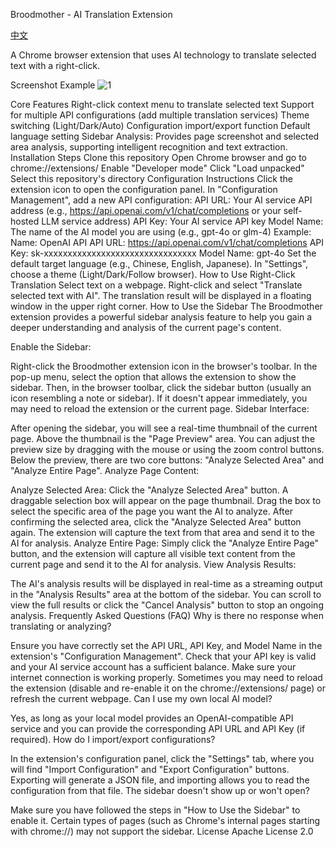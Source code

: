 Broodmother - AI Translation Extension

[中文](README_zh.md)

A Chrome browser extension that uses AI technology to translate selected text with a right-click.

Screenshot Example
<img src="https://img.picgo.net/2025/06/05/14fd7533d88f6b3cf.gif" alt="1" border="0">

Core Features
Right-click context menu to translate selected text
Support for multiple API configurations (add multiple translation services)
Theme switching (Light/Dark/Auto)
Configuration import/export function
Default language setting
Sidebar Analysis: Provides page screenshot and selected area analysis, supporting intelligent recognition and text extraction.
Installation Steps
Clone this repository
Open Chrome browser and go to chrome://extensions/
Enable "Developer mode"
Click "Load unpacked"
Select this repository's directory
Configuration Instructions
Click the extension icon to open the configuration panel.
In "Configuration Management", add a new API configuration:
API URL: Your AI service API address (e.g., https://api.openai.com/v1/chat/completions or your self-hosted LLM service address)
API Key: Your AI service API key
Model Name: The name of the AI model you are using (e.g., gpt-4o or glm-4)
Example:
Name: OpenAI API
API URL: https://api.openai.com/v1/chat/completions
API Key: sk-xxxxxxxxxxxxxxxxxxxxxxxxxxxxxxxx
Model Name: gpt-4o
Set the default target language (e.g., Chinese, English, Japanese).
In "Settings", choose a theme (Light/Dark/Follow browser).
How to Use Right-Click Translation
Select text on a webpage.
Right-click and select "Translate selected text with AI".
The translation result will be displayed in a floating window in the upper right corner.
How to Use the Sidebar
The Broodmother extension provides a powerful sidebar analysis feature to help you gain a deeper understanding and analysis of the current page's content.

Enable the Sidebar:

Right-click the Broodmother extension icon in the browser's toolbar.
In the pop-up menu, select the option that allows the extension to show the sidebar.
Then, in the browser toolbar, click the sidebar button (usually an icon resembling a note or sidebar). If it doesn't appear immediately, you may need to reload the extension or the current page.
Sidebar Interface:

After opening the sidebar, you will see a real-time thumbnail of the current page.
Above the thumbnail is the "Page Preview" area. You can adjust the preview size by dragging with the mouse or using the zoom control buttons.
Below the preview, there are two core buttons: "Analyze Selected Area" and "Analyze Entire Page".
Analyze Page Content:

Analyze Selected Area:
Click the "Analyze Selected Area" button.
A draggable selection box will appear on the page thumbnail. Drag the box to select the specific area of the page you want the AI to analyze.
After confirming the selected area, click the "Analyze Selected Area" button again. The extension will capture the text from that area and send it to the AI for analysis.
Analyze Entire Page:
Simply click the "Analyze Entire Page" button, and the extension will capture all visible text content from the current page and send it to the AI for analysis.
View Analysis Results:

The AI's analysis results will be displayed in real-time as a streaming output in the "Analysis Results" area at the bottom of the sidebar.
You can scroll to view the full results or click the "Cancel Analysis" button to stop an ongoing analysis.
Frequently Asked Questions (FAQ)
Why is there no response when translating or analyzing?

Ensure you have correctly set the API URL, API Key, and Model Name in the extension's "Configuration Management".
Check that your API key is valid and your AI service account has a sufficient balance.
Make sure your internet connection is working properly.
Sometimes you may need to reload the extension (disable and re-enable it on the chrome://extensions/ page) or refresh the current webpage.
Can I use my own local AI model?

Yes, as long as your local model provides an OpenAI-compatible API service and you can provide the corresponding API URL and API Key (if required).
How do I import/export configurations?

In the extension's configuration panel, click the "Settings" tab, where you will find "Import Configuration" and "Export Configuration" buttons. Exporting will generate a JSON file, and importing allows you to read the configuration from that file.
The sidebar doesn't show up or won't open?

Make sure you have followed the steps in "How to Use the Sidebar" to enable it.
Certain types of pages (such as Chrome's internal pages starting with chrome://) may not support the sidebar.
License
Apache License 2.0